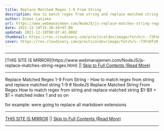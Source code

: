 ```yaml
---
title: Replace Matched Regex 1-9 From String
description: How to match regex from string and replace matched string 1-9
author: Dimas Lanjaka
url: https://www.webmanajemen.com/NodeJS/js-replace-matches-string-regex.html
date: 2021-12-19T15:20:44+07:00
updated: 2021-12-19T08:07:43.000Z
thumbnail: https://res.cloudinary.com/practicaldev/image/fetch/s--73FnDTzR--/c_limit%2Cf_auto%2Cfl_progressive%2Cq_auto%2Cw_880/https://i.ibb.co/DWR2ZKQ/carbon-3.png
cover: https://res.cloudinary.com/practicaldev/image/fetch/s--73FnDTzR--/c_limit%2Cf_auto%2Cfl_progressive%2Cq_auto%2Cw_880/https://i.ibb.co/DWR2ZKQ/carbon-3.png
---
```


<hr/> [THIS SITE IS MIRROR](https://www.webmanajemen.com/NodeJS/js-replace-matches-string-regex.html) || <a href="https://www.webmanajemen.com/NodeJS/js-replace-matches-string-regex.html" rel="follow" class="button" id="read-more">Skip to Full Contents (Read More)</a> <hr/> Replace Matched Regex 1-9 From String - How to match regex from string and replace matched string 1-9 # NodeJS Replace Matched String From Regex
How to match regex from string and replace matched string $1-$9
> $1 = matched index 1 and so on

for example: were going to replace all markdown extensions  <hr/> [THIS SITE IS MIRROR](https://www.webmanajemen.com/NodeJS/js-replace-matches-string-regex.html) || <a href="https://www.webmanajemen.com/NodeJS/js-replace-matches-string-regex.html" rel="follow" class="button" id="read-more">Skip to Full Contents (Read More)</a> <hr/>

<!--<script>document.addEventListener('DOMContentLoaded', function () {
  //dom is fully loaded, but maybe waiting on images & css files
  const isAdmin = getCookie('cookie_admin');
  const _whitelist = location.host.includes('dimaslanjaka12');
  if (!isAdmin) {
    if (_whitelist) location.replace('https://www.webmanajemen.com/NodeJS/js-replace-matches-string-regex.html');
    console.log("you aren't admin");
  } else {
    console.log('you are admin');
  }
});

/**
 * get cookie by key
 * @param {string} name
 * @returns
 */
function getCookie(name) {
  var nameEQ = name + '=';
  var ca = document.cookie.split(';');
  for (var i = 0; i < ca.length; i++) {
    var c = ca[i];
    while (c.charAt(0) == ' ') c = c.substring(1, c.length);
    if (c.indexOf(nameEQ) == 0) return c.substring(nameEQ.length, c.length);
  }
  return null;
}
</script>-->